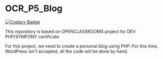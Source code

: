 # OCR_P5_Blog

[![Codacy Badge](https://api.codacy.com/project/badge/Grade/dddb33f99c7446ae848ca60e08ca964d)](https://app.codacy.com/gh/Warhog76/OCR_P5_Blog?utm_source=github.com&utm_medium=referral&utm_content=Warhog76/OCR_P5_Blog&utm_campaign=Badge_Grade_Settings)

This repository is based on OPENCLASSROOMS project for DEV PHP/SYMFONY certificate.

For this project, we need to create a personal blog using PHP.
For this time, WordPress isn't accepted, all the code will be done by hand.

